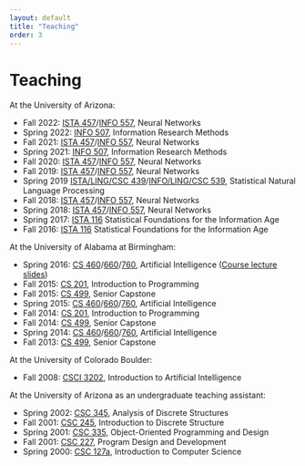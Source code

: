 ```yaml
---
layout: default
title: "Teaching"
order: 3
---
```


# Teaching #

At the University of Arizona:

* Fall 2022: [ISTA 457](https://ischool.arizona.edu/course/ista-457-neural-networks)/[INFO 557](https://ischool.arizona.edu/course/info-557-neural-networks), Neural Networks
* Spring 2022: [INFO 507](https://ischool.arizona.edu/course/info-507-information-research-methods), Information Research Methods
* Fall 2021: [ISTA 457](https://ischool.arizona.edu/course/ista-457-neural-networks)/[INFO 557](https://ischool.arizona.edu/course/info-557-neural-networks), Neural Networks
* Spring 2021: [INFO 507](https://ischool.arizona.edu/course/info-507-information-research-methods), Information Research Methods
* Fall 2020: [ISTA 457](https://ischool.arizona.edu/course/ista-457-neural-networks)/[INFO 557](https://ischool.arizona.edu/course/info-557-neural-networks), Neural Networks
* Fall 2019: [ISTA 457](https://ischool.arizona.edu/course/ista-457-neural-networks)/[INFO 557](https://ischool.arizona.edu/course/info-557-neural-networks), Neural Networks
* Spring 2019 [ISTA/LING/CSC 439](https://ischool.arizona.edu/course/ista-439-statistical-natural-language-processing-cross-listed-ling-439)/[INFO/LING/CSC 539](https://ischool.arizona.edu/course/info-539-statistical-natural-language-processing-cross-listed-ling-539), Statistical Natural Language Processing
* Fall 2018: [ISTA 457](https://ischool.arizona.edu/course/ista-457-neural-networks)/[INFO 557](https://ischool.arizona.edu/course/info-557-neural-networks), Neural Networks
* Spring 2018: [ISTA 457](https://ischool.arizona.edu/course/ista-457-neural-networks)/[INFO 557](https://ischool.arizona.edu/course/info-557-neural-networks), Neural Networks
* Spring 2017: [ISTA 116](https://ischool.arizona.edu/course/ista-116-statistical-foundations-information-age) Statistical Foundations for the Information Age
* Fall 2016: [ISTA 116](https://ischool.arizona.edu/course/ista-116-statistical-foundations-information-age) Statistical Foundations for the Information Age

At the University of Alabama at Birmingham:

* Spring 2016: [CS 460](http://catalog.uab.edu/search/?P=CS%20460)/[660](http://catalog.uab.edu/search/?P=CS%20660)/[760](http://catalog.uab.edu/search/?P=CS%20760), Artificial Intelligence ([Course lecture slides](https://github.com/bethard/artificial-intelligence-lectures))
* Fall 2015: [CS 201](http://catalog.uab.edu/previouscatalogs/2015-2016/coursedescriptions/cs/), Introduction to Programming
* Fall 2015: [CS 499](http://catalog.uab.edu/search/?P=CS%20499), Senior Capstone
* Spring 2015: [CS 460](http://catalog.uab.edu/search/?P=CS%20460)/[660](http://catalog.uab.edu/search/?P=CS%20660)/[760](http://catalog.uab.edu/search/?P=CS%20760), Artificial Intelligence
* Fall 2014: [CS 201](http://catalog.uab.edu/previouscatalogs/2015-2016/coursedescriptions/cs/), Introduction to Programming
* Fall 2014: [CS 499](http://catalog.uab.edu/search/?P=CS%20499), Senior Capstone
* Spring 2014: [CS 460](http://catalog.uab.edu/search/?P=CS%20460)/[660](http://catalog.uab.edu/search/?P=CS%20660)/[760](http://catalog.uab.edu/search/?P=CS%20760), Artificial Intelligence
* Fall 2013: [CS 499](http://catalog.uab.edu/search/?P=CS%20499), Senior Capstone

At the University of Colorado Boulder:

* Fall 2008: [CSCI 3202](https://experts.colorado.edu/display/coursename_CSCI-3202), Introduction to Artificial Intelligence

At the University of Arizona as an undergraduate teaching assistant:

* Spring 2002: [CSC 345](https://www2.cs.arizona.edu/courses/descriptions.html#CSC345), Analysis of Discrete Structures
* Fall 2001: [CSC 245](https://www2.cs.arizona.edu/courses/descriptions.html#CSC245), Introduction to Discrete Structure
* Spring 2001: [CSC 335](https://www2.cs.arizona.edu/courses/descriptions.html#CSC335), Object-Oriented Programming and Design
* Fall 2001: [CSC 227](https://www2.cs.arizona.edu/courses/descriptions.html#CSC227), Program Design and Development
* Spring 2000: [CSC 127a](https://www2.cs.arizona.edu/courses/descriptions.html#CSC127A), Introduction to Computer Science
